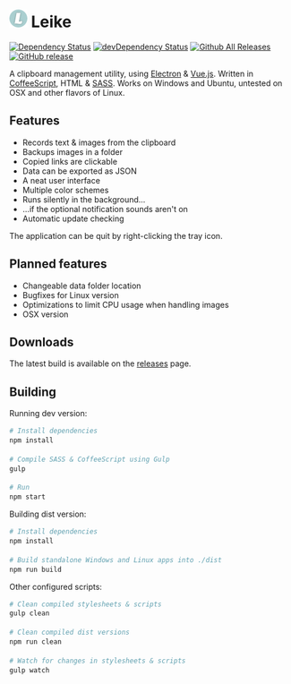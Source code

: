 # ![Leike](https://raw.githubusercontent.com/Nanofus/leike/master/app/img/icon-32px.png "Leike") Leike
[![Dependency Status](https://david-dm.org/Nanofus/leike.svg)](https://david-dm.org/Nanofus/leike) [![devDependency Status](https://david-dm.org/Nanofus/leike/dev-status.svg)](https://david-dm.org/Nanofus/leike#info=devDependencies)
[![Github All Releases](https://img.shields.io/github/downloads/Nanofus/leike/total.svg)]() [![GitHub release](https://img.shields.io/github/release/Nanofus/leike.svg)]()

A clipboard management utility, using [Electron](https://github.com/atom/electron) & [Vue.js](https://github.com/vuejs/vue). Written in [CoffeeScript](https://github.com/jashkenas/coffeescript), HTML & [SASS](https://github.com/sass/sass). Works on Windows and Ubuntu, untested on OSX and other flavors of Linux.

## Features

* Records text & images from the clipboard
* Backups images in a folder
* Copied links are clickable
* Data can be exported as JSON
* A neat user interface
* Multiple color schemes
* Runs silently in the background...
* ...if the optional notification sounds aren't on
* Automatic update checking

The application can be quit by right-clicking the tray icon.

## Planned features

* Changeable data folder location
* Bugfixes for Linux version
* Optimizations to limit CPU usage when handling images
* OSX version

## Downloads

The latest build is available on the [releases](https://github.com/Nanofus/leike/releases/latest) page.

## Building

Running dev version:

```sh
# Install dependencies
npm install

# Compile SASS & CoffeeScript using Gulp
gulp

# Run
npm start
```

Building dist version:

```sh
# Install dependencies
npm install

# Build standalone Windows and Linux apps into ./dist
npm run build
```

Other configured scripts:

```sh
# Clean compiled stylesheets & scripts
gulp clean

# Clean compiled dist versions
npm run clean

# Watch for changes in stylesheets & scripts
gulp watch
```
